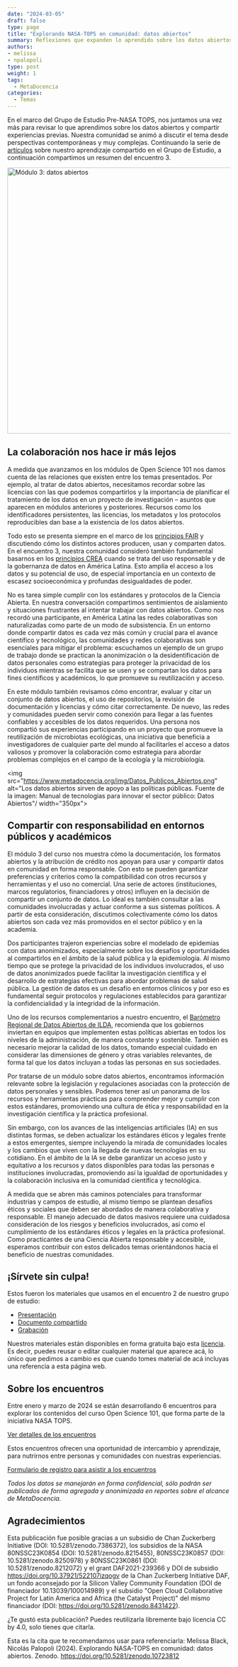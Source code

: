 ```yaml
---
date: "2024-03-05"
draft: false
type: page
title: "Explorando NASA-TOPS en comunidad: datos abiertos"
summary: Reflexiones que expanden lo aprendido sobre los datos abiertos.
authors:
- melissa
- npalopoli
type: post
weight: 1
tags: 
  - MetaDocencia
categories:
  - Temas
---
```


En el marco del Grupo de Estudio Pre-NASA TOPS, nos juntamos una vez más para revisar lo que aprendimos sobre los datos abiertos y compartir experiencias previas. Nuestra comunidad se animó a discutir el tema desde perspectivas contemporáneas y muy complejas. Continuando la serie de [artículos](https://www.metadocencia.org/post/2024/20240228-encuentro-2-grupo-de-estudio-pre-nasa-tops/) sobre nuestro aprendizaje compartido en el Grupo de Estudio, a continuación compartimos un resumen del encuentro 3.

<img src="https://www.metadocencia.org/img/Modulo3_PreNASATOPS.jpg" alt="Módulo 3: datos abiertos" width="600px"/>


## La colaboración nos hace ir más lejos

A medida que avanzamos en los módulos de Open Science 101 nos damos cuenta de las relaciones que existen entre los temas presentados. Por ejemplo, al tratar de datos abiertos, necesitamos recordar sobre las licencias con las que podemos compartirlos y la importancia de planificar el tratamiento de los datos en un proyecto de investigación – asuntos que aparecen en módulos anteriores y posteriores. Recursos como los identificadores persistentes, las licencias, los metadatos y los protocolos reproducibles dan base a la existencia de los datos abiertos.

Todo esto se presenta siempre en el marco de los [principios FAIR](https://www.idecor.gob.ar/principios-fair-como-hacer-tus-datos-accesibles-e-interoperables/) y discutiendo cómo los distintos actores producen, usan y comparten datos. En el encuentro 3, nuestra comunidad consideró también fundamental basarnos en los [principios CREA](https://evalparticipativa.net/wp-content/uploads/2021/09/PrincipiosCREA.pdf) cuando se trata del uso responsable y de la gobernanza de datos en América Latina. Esto amplía el acceso a los datos y su potencial de uso, de especial importancia en un contexto de escasez socioeconómica y profundas desigualdades de poder.

No es tarea simple cumplir con los estándares y protocolos de la Ciencia Abierta. En nuestra conversación compartimos sentimientos de aislamiento y situaciones frustrantes al intentar trabajar con datos abiertos. Como nos recordó una participante, en América Latina las redes colaborativas son naturalizadas como parte de un modo de subsistencia. En un entorno donde compartir datos es cada vez más común y crucial para el avance científico y tecnológico, las comunidades y redes colaborativas son esenciales para mitigar el problema: escuchamos un ejemplo de un grupo de trabajo donde se practican la anonimización o la desidentificación de datos personales como estrategias para proteger la privacidad de los individuos mientras se facilita que se usen y se compartan los datos para fines científicos y académicos, lo que promueve su reutilización y acceso.

En este módulo también revisamos cómo encontrar, evaluar y citar un conjunto de datos abiertos, el uso de repositorios, la revisión de documentación y licencias y cómo citar correctamente. De nuevo, las redes y comunidades pueden servir como conexión para llegar a las fuentes confiables y accesibles de los datos requeridos. Una persona nos compartió sus experiencias participando en un proyecto que promueve la reutilización de microbiotas ecológicas, una iniciativa que beneficia a investigadores de cualquier parte del mundo al facilitarles el acceso a datos valiosos y promover la colaboración como estrategia para abordar problemas complejos en el campo de la ecología y la microbiología.

<img src="https://www.metadocencia.org/img/Datos_Publicos_Abiertos.png" alt="Los datos abiertos sirven de apoyo a las políticas públicas. Fuente de la imagen: Manual de tecnologías para innovar el sector público: Datos Abiertos"/ width="350px">


## Compartir con responsabilidad en entornos públicos y académicos

El módulo 3 del curso nos muestra cómo la documentación, los formatos abiertos y la atribución de crédito nos apoyan para usar y compartir datos en comunidad en forma responsable. Con esto se pueden garantizar preferencias y criterios como la compatibilidad con otros recursos y herramientas y el uso no comercial. Una serie de actores (instituciones, marcos regulatorios, financiadores y otros) influyen en la decisión de compartir un conjunto de datos. Lo ideal es también consultar a las comunidades involucradas y actuar conforme a sus sistemas políticos. A partir de esta consideración, discutimos colectivamente cómo los datos abiertos son cada vez más promovidos en el sector público y en la academia.

Dos participantes trajeron experiencias sobre el modelado de epidemias con datos anonimizados, especialmente sobre los desafíos y oportunidades al compartirlos en el ámbito de la salud pública y la epidemiología. Al mismo tiempo que se protege la privacidad de los individuos involucrados, el uso de datos anonimizados puede facilitar la investigación científica y el desarrollo de estrategias efectivas para abordar problemas de salud pública. La gestión de datos es un desafío en entornos clínicos y por eso es fundamental seguir protocolos y regulaciones establecidos para garantizar la confidencialidad y la integridad de la información. 

Uno de los recursos complementarios a nuestro encuentro, el [Barómetro Regional de Datos Abiertos de ILDA](https://idatosabiertos.org/proyectos/barometro-regional-de-datos-abiertos/), recomienda que los gobiernos inviertan en equipos que implementen estas políticas abiertas en todos los niveles de la administración, de manera constante y sostenible. También es necesario mejorar la calidad de los datos, tomando especial cuidado en considerar las dimensiones de género y otras variables relevantes, de forma tal que los datos incluyan a todas las personas en sus sociedades.

Por tratarse de un módulo sobre datos abiertos, encontramos información relevante sobre la legislación y regulaciones asociadas con la protección de datos personales y sensibles. Podemos tener así un panorama de los recursos y herramientas prácticas para comprender mejor y cumplir con estos estándares, promoviendo una cultura de ética y responsabilidad en la investigación científica y la práctica profesional.

Sin embargo, con los avances de las inteligencias artificiales (IA) en sus distintas formas, se deben actualizar los estándares éticos y legales frente a estos emergentes, siempre incluyendo la mirada de comunidades locales y los cambios que viven con la llegada de nuevas tecnologías en su cotidiano. En el ámbito de la IA se debe garantizar un acceso justo y equitativo a los recursos y datos disponibles para todas las personas e instituciones involucradas, promoviendo así la igualdad de oportunidades y la colaboración inclusiva en la comunidad científica y tecnológica.

A medida que se abren más caminos potenciales para transformar industrias y campos de estudio, al mismo tiempo se plantean desafíos éticos y sociales que deben ser abordados de manera colaborativa y responsable. El manejo adecuado de datos masivos requiere una cuidadosa consideración de los riesgos y beneficios involucrados, así como el cumplimiento de los estándares éticos y legales en la práctica profesional. Como practicantes de una Ciencia Abierta responsable y accesible, esperamos contribuir con estos delicados temas orientándonos hacia el beneficio de nuestras comunidades.


## ¡Sírvete sin culpa!

Estos fueron los materiales que usamos en el encuentro 2 de nuestro grupo de estudio:

* [Presentación](http://tiny.cc/Pre-TOPS-Encuentro-3)
* [Documento compartido](http://tiny.cc/Pre-TOPS-DC-Encuentro-3)
* [Grabación](https://youtu.be/r22kjG8ocBQ)

Nuestros materiales están disponibles en forma gratuita bajo esta [licencia](https://creativecommons.org/licenses/by/4.0/deed.es). Es decir, puedes reusar o editar cualquier material que aparece acá, lo único que pedimos a cambio es que cuando tomes material de acá incluyas una referencia a esta página web.


## Sobre los encuentros

Entre enero y marzo de 2024 se están desarrollando 6 encuentros para explorar los contenidos del curso Open Science 101, que forma parte de la iniciativa NASA TOPS.

[Ver detalles de los encuentros](https://www.metadocencia.org/eventos)

Estos encuentros ofrecen una oportunidad de intercambio y aprendizaje, para nutrirnos entre personas y comunidades con nuestras experiencias.

[Formulario de registro para asistir a los encuentros](https://docs.google.com/forms/d/e/1FAIpQLSeNC5FAkHDNwvqJr0419ddccLsru7c38EttgbjOw6ar-x84-Q/viewform)

*Todos los datos se manejarán en forma confidencial, sólo podrán ser publicados de forma agregada y anonimizada en reportes sobre el alcance de MetaDocencia.*


## Agradecimientos

Esta publicación fue posible gracias a un subsidio de Chan Zuckerberg Initiative (DOI: 10.5281/zenodo.7386372), los subsidios de la NASA 80NSSC23K0854 (DOI: 10.5281/zenodo.8215455), 80NSSC23K0857 (DOI: 10.5281/zenodo.8250978) y 80NSSC23K0861 (DOI: 10.5281/zenodo.8212072) y el grant DAF2021-239366 y DOI de subsidio https://doi.org/10.37921/522107izqogv de la Chan Zuckerberg Initiative DAF, un fondo aconsejado por la Silicon Valley Community Foundation (DOI de financiador 10.13039/100014989) y el subsidio "Open Cloud Collaborative Project for Latin America and Africa (the Catalyst Project)" del mismo financiador (DOI: https://doi.org/10.5281/zenodo.8431422).


¿Te gustó esta publicación? Puedes reutilizarla libremente bajo licencia CC by 4.0, solo tienes que citarla.

Esta es la cita que te recomendamos usar para referenciarla: Melissa Black, Nicolás Palopoli (2024). Explorando NASA-TOPS en comunidad: datos abiertos. Zenodo. https://doi.org/10.5281/zenodo.10723812
